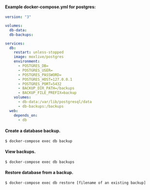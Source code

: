 #### Example docker-compose.yml for postgres:
```yaml
version: "3"

volumes:
  db-data:
  db-backups:

services:
  db:
    restart: unless-stopped
    image: moxlive/postgres
    environment:
      - POSTGRES_DB=
      - POSTGRES_USER=
      - POSTGRES_PASSWORD=
      - POSTGRES_HOST=127.0.0.1
      - POSTGRES_PORT=5432
      - BACKUP_DIR_PATH=/backups
      - BACKUP_FILE_PREFIX=backup
    volumes:
      - db-data:/var/lib/postgresql/data
      - db-backups:/backups
  web:
    depends_on:
      - db
```

#### Create a database backup.
```shell script
$ docker-compose exec db backup
```

#### View backups.
```shell script
$ docker-compose exec db backups
```

#### Restore database from a backup.
```shell script
$ docker-compose exec db restore [filename of an existing backup]
```
